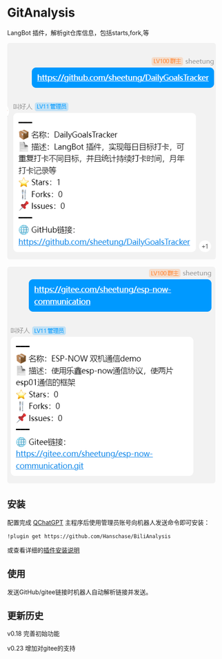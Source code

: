 # GitAnalysis

LangBot 插件，解析git仓库信息，包括starts,fork,等

![github解析](./figs/1.png)

![gitee解析](./figs/2.png)


## 安装

配置完成 [QChatGPT](https://github.com/RockChinQ/QChatGPT) 主程序后使用管理员账号向机器人发送命令即可安装：

```
!plugin get https://github.com/Hanschase/BiliAnalysis
```
或查看详细的[插件安装说明](https://qchatgpt.rockchin.top/develop/plugin-intro.html#%E6%8F%92%E4%BB%B6%E7%94%A8%E6%B3%95)

## 使用

发送GitHub/gitee链接时机器人自动解析链接并发送。


## 更新历史

v0.18 完善初始功能

v0.23 增加对gitee的支持
<!-- 插件开发者自行填写插件使用说明 -->
